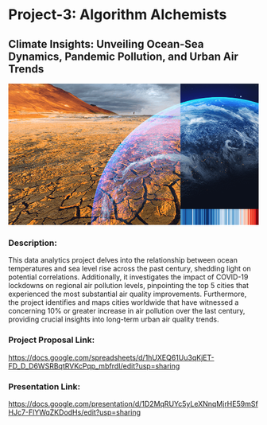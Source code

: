 # Project-3: Algorithm Alchemists

## **Climate Insights: Unveiling Ocean-Sea Dynamics, Pandemic Pollution, and Urban Air Trends**

![Climate Insights](climate-change.png)

### Description:
This data analytics project delves into the relationship between ocean temperatures and sea level rise across the past century, shedding light on potential correlations. Additionally, it investigates the impact of COVID-19 lockdowns on regional air pollution levels, pinpointing the top 5 cities that experienced the most substantial air quality improvements. Furthermore, the project identifies and maps cities worldwide that have witnessed a concerning 10% or greater increase in air pollution over the last century, providing crucial insights into long-term urban air quality trends.

### Project Proposal Link: 
https://docs.google.com/spreadsheets/d/1hUXEQ61Uu3qKjET-FD_D_D6WSRBqtRVKcPqp_mbfrdI/edit?usp=sharing

### Presentation Link:
https://docs.google.com/presentation/d/1D2MqRUYc5yLeXNnqMjrHE59mSfHJc7-FlYWqZKDodHs/edit?usp=sharing
